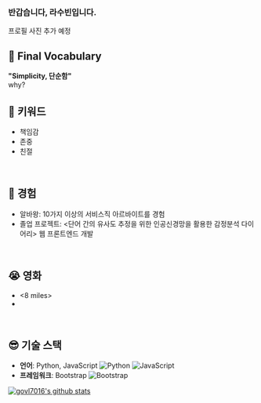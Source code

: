 ### 반갑습니다, 라수빈입니다.
프로필 사진 추가 예정

## 🤩 Final Vocabulary
**"Simplicity, 단순함"**<br />
why?
<br />

## 🤔 키워드
- 책임감
- 존중
- 친절
<br />

## 🤗 경험 
- 알바왕: 10가지 이상의 서비스직 아르바이트를 경험
- 졸업 프로젝트: <단어 간의 유사도 추정을 위한 인공신경망을 활용한 감정분석 다이어리> 웹 프론트엔드 개발
<br />

## 😭 영화
- <8 miles>
-
<br />

## 😎 기술 스택
- **언어**: Python, JavaScript
![Python](https://img.shields.io/badge/-Python-3776AB?style=flat&logo=python&logoColor=white)
![JavaScript](https://img.shields.io/badge/-JavaScript-F7DF1E?style=flat&logo=javascript&logoColor=black)
- **프레임워크**: Bootstrap
![Bootstrap](https://img.shields.io/badge/Bootstrap-7952B3?style=flat-square&logo=bootstrap&logoColor=white)


[![govl7016's github stats](https://github-readme-stats.vercel.app/api?username=govl7016&show_icons=true)](https://github.com/govl7016/govl7016)

